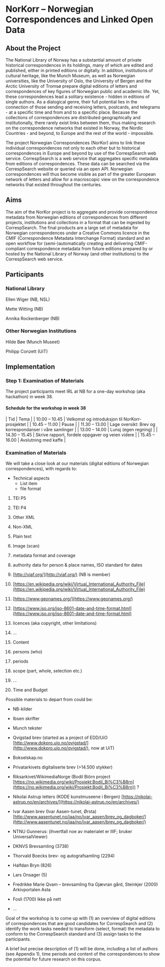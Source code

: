 # NorKorr – Norwegian Correspondences and Linked Open Data
## About the Project

The National Library of Norway has a substantial amount of private historical correspondences in its holdings, many of which are edited and published, either in printed editions or digitally. In addition, institutions of cultural heritage, like the Munch Museum, as well as Norwegian universities, like the University of Oslo, the University of Bergen and the Arctic University of Tromsø prepare digital editions of letters and correspondences of key figures of Norwegian public and academic life. Yet, these correspondences lead a solitary existence - hidden in editions of single authors. As a dialogical genre, their full potential lies in the connection of those sending and receiving letters, postcards, and telegrams - at a specific time and from and to a specific place. Because the collections of correspondences are distributed geographically and institutionally, there rarely exist links between them, thus making research on the correspondence networks that existed in Norway, the Nordic Countries - and beyond, to Europe and the rest of the world - impossible.

The project Norwegian Correspondences (NorKor) aims to link these individual correspondences not only to each other but to historical correspondences in Europe and beyond by use of the CorrespSearch web service. CorrespSearch is a web service that aggregates specific metadata from editions of correspondences. These data can be searched via the CorrespSearch website or queried via an open API. Norwegian correspondences will thus become visible as part of the greater European network of letters and allow for a macroscopic view on the correspondence networks that existed throughout the centuries.

## Aims

The aim of the NorKor project is to aggregate and provide correspondence metadata from Norwegian editions of correspondences from different projects, institutions and collections in a format that can be ingested by CorrespSearch. The final products are a large set of metadata for Norwegian correspondences under a Creative Commons licence in the CMIF (Correspondence Metadata Interchange Format) standard and an open workflow for (semi-)automatically creating and delivering CMIF-compliant correspondence metadata from future editions prepared by or hosted by the National Library of Norway (and other institutions) to the CorrespSearch web service.
## Participants

### National Library

Ellen Wiger (NB, NSL)

Mette Witting (NB)

Annika Rockenberger (NB)

### Other Norwegian Institutions

Hilde Bøe (Munch Museet)

Philipp Conzett (UiT)

## Implementation
### Step 1: Examination of Materials

The project participants meet IRL at NB for a one-day workshop (aka hackathon) in week 38.

#### Schedule for the workshop in week 38

| Tid | Tema |
| 10.00 – 10.45 | Velkomst og introduksjon til NorKorr-prosjektet |
| 10.45 – 11.00  | Pause |
| 11.30 – 13.00 | Lage oversikt: Brev og korrespondanser i våre samlinger |
| 13.00 – 14.00 | Lunsj (egen regning) |
| 14.30 – 15.45 | Skrive rapport, fordele oppgaver og veien videre |
| 15.45 – 16.00 | Avslutning med kaffe |

### Examination of Materials

We will take a close look at our materials (digital editions of Norwegian correspondences), with regards to:

 -  Technical aspects
	 - List item
	 - file format
    

1.  TEI P5
    
2.  TEI P4
    
3.  Other XML
    
4.  Non-XML
    
5.  Plain text
    
6.  Image (scan)
    

3.  metadata format and coverage
    
4.  authority data for person & place names, ISO standard for dates
    

1.  [http://viaf.org/](http://viaf.org/) (NB is member)
    
2.  [https://en.wikipedia.org/wiki/Virtual_International_Authority_File](https://en.wikipedia.org/wiki/Virtual_International_Authority_File)
    
3.  [https://www.geonames.org/](https://www.geonames.org/)
    
4.  [https://www.iso.org/iso-8601-date-and-time-format.html](https://www.iso.org/iso-8601-date-and-time-format.html)
    

6.  licences (aka copyright, other limitations)
    
7.  …
    

3.  Content
    

1.  persons (who)
    
2.  periods
    
3.  scope (part, whole, selection etc.)
    
4.  …
    

5.  Time and Budget
    

  

Possible materials to depart from could be:

  

-   NB-kilder
    
-   Ibsen skrifter
    
-   Munch tekster
    
-   Qvigstad brev (started as a project of EDD/UiO [http://www.dokpro.uio.no/qvigstad/](http://www.dokpro.uio.no/qvigstad/), now at UiT)
    
-   Bokselskap.no
    
-   Privatarkivets digitaliserte brev (>14.500 stykker)
    
-   Riksarkivet/WikimediaNorge (Bodil Biörn project [https://no.wikimedia.org/wiki/Prosjekt:Bodil_Bi%C3%B8rn](https://no.wikimedia.org/wiki/Prosjekt:Bodil_Bi%C3%B8rn)) ?
    
-   Nikolai Astrup letters (KODE kunstmuseene i Bergen) [https://nikolai-astrup.no/en/archives/](https://nikolai-astrup.no/en/archives/)
    
-   Ivar Aasen brev (Ivar Aasen-tunet, Ørsta) [http://www.aasentunet.no/iaa/no/ivar_aasen/brev_og_dagboker/](http://www.aasentunet.no/iaa/no/ivar_aasen/brev_og_dagboker/)
    
-   NTNU Gunnerus: (ihvertfall noe av materialet er IIIF; bruker UniversalViewer)
    

-   DKNVS Brevsamling (3738)
    
-   Thorvald Boecks brev- og autografsamling (2294)
    
-   Halfdan Bryn (826)
    
-   Lars Onsager (5)
    
-   Fredrikke Marie Qvam – brevsamling fra Gjævran gård, Steinkjer (2000) Arkivportalen Asta
    
-   Fosli (1700) Ikke på nett
    

-   …
    

  

Goal of the workshop is to come up with (1) an overview of digital editions of correspondences that are good candidates for CorrespSearch and (2) identify the work tasks needed to transform (select, format) the metadata to conform to the CorrespSearch standard and (3) assign tasks to the participants.

A brief but precise description of (1) will be done, including a list of authors (see Appendix 1), time periods and content of the correspondences to show the potential for future research on this corpus.
<!--stackedit_data:
eyJoaXN0b3J5IjpbMTUxOTA3ODEzNywtMjgyNjU4NDkzXX0=
-->